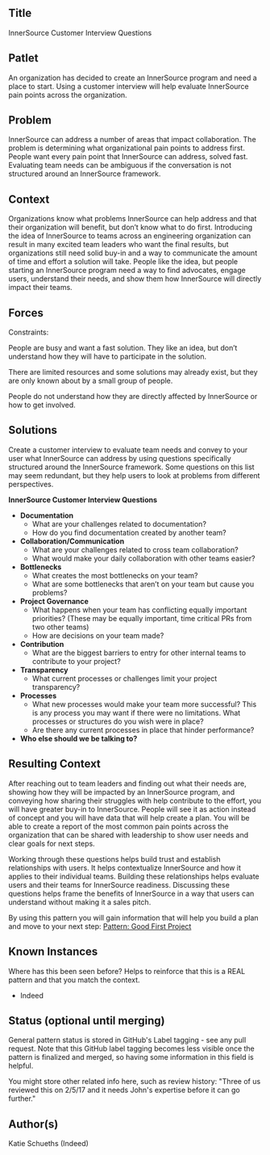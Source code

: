 ## Title

InnerSource Customer Interview Questions


## Patlet

An organization has decided to create an InnerSource program and need a place to start. Using a customer interview will help evaluate InnerSource pain points across the organization.

## **Problem**

InnerSource can address a number of areas that impact collaboration. The problem is determining what organizational pain points to address first. People want every pain point that InnerSource can address, solved fast. Evaluating team needs can be ambiguous if the conversation is not structured around an InnerSource framework. 


## **Context**

Organizations know what problems InnerSource can help address and that their organization will benefit, but don’t know what to do first. Introducing the idea of InnerSource to teams across an engineering organization can result in many excited team leaders who want the final results, but organizations still need solid buy-in and a way to communicate the amount of time and effort a solution will take. People like the idea, but people starting an InnerSource program need a way to find advocates, engage users, understand their needs, and show them how InnerSource will directly impact their teams. 


## **Forces**

Constraints:

People are busy and want a fast solution. They like an idea, but don’t understand how they will have to participate in the solution.

There are limited resources and some solutions may already exist, but they are only known about by a small group of people.  

People do not understand how they are directly affected by InnerSource or how to get involved.


## **Solutions**

Create a customer interview to evaluate team needs and convey to your user what InnerSource can address by using questions specifically structured around the InnerSource framework. Some questions on this list may seem redundant, but they help users to look at problems from different perspectives.

**InnerSource Customer Interview Questions**

* **Documentation**
    * What are your challenges related to documentation?
    * How do you find documentation created by another team?
* **Collaboration/Communication**
    * What are your challenges related to cross team collaboration?
    * What would make your daily collaboration with other teams easier?
* **Bottlenecks**
    * What creates the most bottlenecks on your team?
    * What are some bottlenecks that aren’t on your team but cause you problems?
* **Project Governance**
    * What happens when your team has conflicting equally important priorities? (These may be equally important, time critical PRs from two other teams)
    * How are decisions on your team made? 
* **Contribution**
    * What are the biggest barriers to entry for other internal teams to contribute to your project? 
* **Transparency**
    * What current processes or challenges limit your project transparency? 
* **Processes**
    * What new processes would make your team more successful? This is any process you may want if there were no limitations. What processes or structures do you wish were in place?
    * Are there any current processes in place that hinder performance?
* **Who else should we be talking to?**

 
## **Resulting Context**

After reaching out to team leaders and finding out what their needs are, showing how they will be impacted by an InnerSource program, and conveying how sharing their struggles with help contribute to the effort, you will have greater buy-in to InnerSource. People will see it as action instead of concept and you will have data that will help create a plan. You will be able to create a report of the most common pain points across the organization that can be shared with leadership to show user needs and clear goals for next steps.

Working through these questions helps build trust and establish relationships with users. It helps contextualize InnerSource and how it applies to their individual teams. Building these relationships helps evaluate users and their teams for InnerSource readiness. Discussing these questions helps frame the benefits of InnerSource in a way that users can understand without making it a sales pitch. 

By using this pattern you will gain information that will help you build a plan and  move to your next step: [Pattern: Good First Project](https://github.com/InnerSourceCommons/InnerSourcePatterns/blob/main/patterns/1-initial/good-first-project.md)


## **Known Instances**

Where has this been seen before? Helps to reinforce that this is a REAL pattern and that you match the context.

* Indeed


## **Status (optional until merging)**


General pattern status is stored in GitHub's Label tagging - see any pull request. Note that this GitHub label tagging becomes less visible once the pattern is finalized and merged, so having some information in this field is helpful.

You might store other related info here, such as review history: "Three of us reviewed this on 2/5/17 and it needs John's expertise before it can go further."


## **Author(s)**

Katie Schueths (Indeed)
